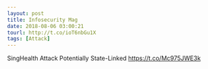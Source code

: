 ```yaml
---
layout: post
title: Infosecurity Mag
date: 2018-08-06 03:00:21
tourl: http://t.co/ioT6nbGu1X
tags: [Attack]
---
```

SingHealth Attack Potentially State-Linked https://t.co/Mc975JWE3k